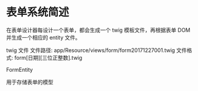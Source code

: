表单系统简述
==========

在表单设计器每设计一个表单，都会生成一个 twig 模板文件，再根据表单 DOM 并生成一个相应的 entity 文件。

twig 文件
文件路径: app/Resource/views/form/form20171227001.twig
文件格式: form[日期][三位正整数].twig

FormEntity

用于存储表单的模型

